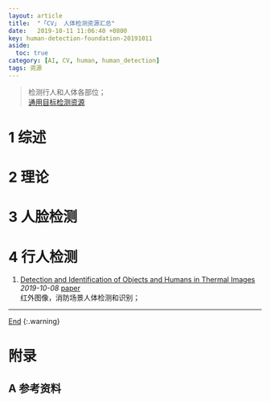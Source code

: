 ```yaml
---
layout: article
title:  "「CV」 人体检测资源汇总"
date:   2019-10-11 11:06:40 +0800
key: human-detection-foundation-20191011
aside:
  toc: true
category: [AI, CV, human, human_detection]
tags: 资源
---
```

<span id='head'></span>  
>检测行人和人体各部位；       
[通用目标检测资源](/ai/cv/detection/2019/05/10/foundation.html)      

<!--more-->

# 1 综述  
# 2 理论

# 3 人脸检测

# 4 行人检测
1. [Detection and Identification of Objects and Humans in Thermal Images](http://cn.arxiv.org/abs/1910.03617)    
*2019-10-08* [paper](https://arxiv.org/abs/1910.03617)    
红外图像，消防场景人体检测和识别；   


-------------------  
[End](#head)
{:.warning}  


# 附录
## A 参考资料
